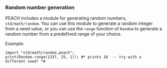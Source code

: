 ### Random number generation

PEACH includes a module for generating random numbers, `std/math/random`.
You can use this module to generate a random integer from a seed value,
or you can use the `range` function of `Random` to generate a random
number from a predefined range of your choice.

Example:

```
import "std/math/random.peach";
print(Random.range(1337, 25, 1)); #* prints 10  -- try with a different seed! *#
```
